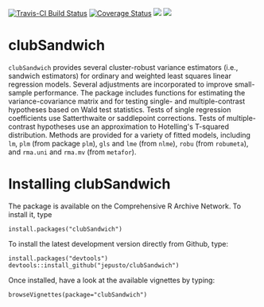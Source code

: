 [![Travis-CI Build Status](https://travis-ci.org/jepusto/clubSandwich.svg?branch=master)](https://travis-ci.org/jepusto/clubSandwich)
[![Coverage Status](https://img.shields.io/codecov/c/github/jepusto/clubSandwich/master.svg)](https://codecov.io/github/jepusto/clubSandwich?branch=master)
[![](http://www.r-pkg.org/badges/version/clubSandwich)](http://cran.rstudio.com/web/packages/clubSandwich/index.html)
[![](http://cranlogs.r-pkg.org/badges/grand-total/clubSandwich)](http://cran.rstudio.com/web/packages/clubSandwich/index.html)

# clubSandwich

`clubSandwich` provides several cluster-robust variance estimators 
(i.e., sandwich estimators) for ordinary and weighted least squares linear regression models. 
Several adjustments are incorporated to improve small-sample performance. 
The package includes functions for estimating the variance-covariance matrix and 
for testing single- and multiple-contrast hypotheses based on Wald test statistics. 
Tests of single regression coefficients use Satterthwaite or saddlepoint corrections.
Tests of multiple-contrast hypotheses use an approximation to Hotelling's T-squared distribution. 
Methods are provided for a variety of fitted models, including  `lm`, `plm` (from package `plm`), `gls` and `lme` (from `nlme`), `robu` (from `robumeta`), and `rma.uni` and `rma.mv` (from `metafor`). 

# Installing clubSandwich

The package is available on the Comprehensive R Archive Network. To install it, type 
```{r}
install.packages("clubSandwich")
```

To install the latest development version directly from Github, type:
```{r}
install.packages("devtools")
devtools::install_github("jepusto/clubSandwich")
```

Once installed, have a look at the available vignettes by typing:
```{r}
browseVignettes(package="clubSandwich")
```
